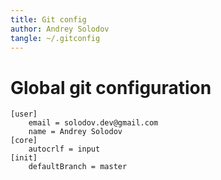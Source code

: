 ```yaml
---
title: Git config
author: Andrey Solodov
tangle: ~/.gitconfig
---
```


# Global git configuration

```text
[user]
	email = solodov.dev@gmail.com
	name = Andrey Solodov
[core]
	autocrlf = input
[init]
	defaultBranch = master
```
